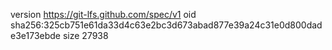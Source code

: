 version https://git-lfs.github.com/spec/v1
oid sha256:325cb751e61da33d4c63e2bc3d673abad877e39a24c31e0d800dade3e173ebde
size 27938
